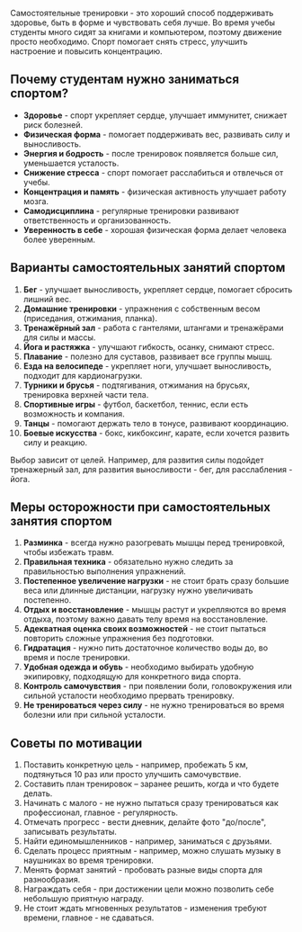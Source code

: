 Самостоятельные тренировки - это хороший способ поддерживать здоровье, быть в форме и чувствовать себя лучше. Во время учебы студенты много сидят за книгами и компьютером, поэтому движение просто необходимо. Спорт помогает снять стресс, улучшить настроение и повысить концентрацию.
## Почему студентам нужно заниматься спортом?
- **Здоровье** - спорт укрепляет сердце, улучшает иммунитет, снижает риск болезней.
- **Физическая форма** - помогает поддерживать вес, развивать силу и выносливость.
- **Энергия и бодрость** - после тренировок появляется больше сил, уменьшается усталость.
- **Снижение стресса** - спорт помогает расслабиться и отвлечься от учебы.
- **Концентрация и память** - физическая активность улучшает работу мозга.
- **Самодисциплина** - регулярные тренировки развивают ответственность и организованность.
- **Уверенность в себе** - хорошая физическая форма делает человека более уверенным.
## Варианты самостоятельных занятий спортом
1. **Бег** - улучшает выносливость, укрепляет сердце, помогает сбросить лишний вес.
2. **Домашние тренировки** - упражнения с собственным весом (приседания, отжимания, планка).
3. **Тренажёрный зал** - работа с гантелями, штангами и тренажёрами для силы и массы.
4. **Йога и растяжка** - улучшают гибкость, осанку, снимают стресс.
5. **Плавание** - полезно для суставов, развивает все группы мышц.
6. **Езда на велосипеде** - укрепляет ноги, улучшает выносливость, подходит для кардионагрузки.
7. **Турники и брусья** - подтягивания, отжимания на брусьях, тренировка верхней части тела.
8. **Спортивные игры** - футбол, баскетбол, теннис, если есть возможность и компания.
9. **Танцы** - помогают держать тело в тонусе, развивают координацию.
10. **Боевые искусства** - бокс, кикбоксинг, карате, если хочется развить силу и реакцию.
  
Выбор зависит от целей. Например, для развития силы подойдет тренажерный зал, для развития выносливости - бег, для расслабления - йога.
## Меры осторожности при самостоятельных занятия спортом
1. **Разминка** - всегда нужно разогревать мышцы перед тренировкой, чтобы избежать травм.
2. **Правильная техника** - обязательно нужно следить за правильностью выполнения упражнений.
3. **Постепенное увеличение нагрузки** - не стоит брать сразу большие веса или длинные дистанции, нагрузку нужно увеличивать постепенно.
4. **Отдых и восстановление** - мышцы растут и укрепляются во время отдыха, поэтому важно давать телу время на восстановление.
5. **Адекватная оценка своих возможностей** - не стоит пытаться повторить сложные упражнения без подготовки.
6. **Гидратация** - нужно пить достаточное количество воды до, во время и после тренировки. 
7. **Удобная одежда и обувь** - необходимо выбирать удобную экипировку, подходящую для конкретного вида спорта.
8. **Контроль самочувствия** - при появлении боли, головокружения или сильной усталости необходимо прервать тренировку.
9. **Не тренироваться через силу** - не нужно тренироваться во время болезни или при сильной усталости.
## Советы по мотивации
1. Поставить конкретную цель - например, пробежать 5 км, подтянуться 10 раз или просто улучшить самочувствие.
2. Составить план тренировок – заранее решить, когда и что будете делать.
3. Начинать с малого - не нужно пытаться сразу тренироваться как профессионал, главное - регулярность.
4. Отмечать прогресс - вести дневник, делайте фото "до/после", записывать результаты.
5. Найти единомышленников - например, заниматься с друзьями.
6. Сделать процесс приятным - например, можно слушать музыку в наушниках во время тренировки.
7. Менять формат занятий - пробовать разные виды спорта для разнообразия.
8. Награждать себя - при достижении цели можно позволить себе небольшую приятную награду.
9. Не стоит ждать мгновенных результатов - изменения требуют времени, главное - не сдаваться.